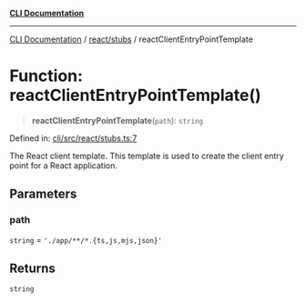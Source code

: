 [**CLI Documentation**](../../../README.md)

***

[CLI Documentation](../../../README.md) / [react/stubs](../README.md) / reactClientEntryPointTemplate

# Function: reactClientEntryPointTemplate()

> **reactClientEntryPointTemplate**(`path`): `string`

Defined in: [cli/src/react/stubs.ts:7](https://github.com/stonemjs/cli/blob/c980e34c3e365606f5472998f0ccb119c79896c3/src/react/stubs.ts#L7)

The React client template.
This template is used to create the client entry point for a React application.

## Parameters

### path

`string` = `'./app/**/*.{ts,js,mjs,json}'`

## Returns

`string`
